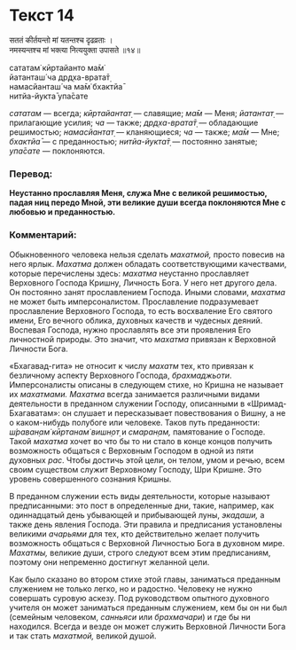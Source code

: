 # Текст 14

सततं कीर्तयन्तो मां यतन्तश्च दृढव्रताः ।  
नमस्यन्तश्च मां भक्त्या नित्ययुक्ता उपासते ॥१४॥

сататам̇ кӣртайанто ма̄м̇  
йатанташ́ ча др̣д̣ха-врата̄т̣  
намасйанташ́ ча ма̄м̇ бхактйа̄  
нитйа-йукта̄ упа̄сате

_сататам_ — всегда; _кӣртайантат̣_ — славящие; _ма̄м_ — Меня; _йатантат̣_ — прилагающие усилия; _ча_ — также; _др̣д̣ха-врата̄т̣_ — обладающие решимостью; _намасйантат̣_ — кланяющиеся; _ча_ — также; _ма̄м_ — Мне; _бхактйа̄_ — с преданностью; _нитйа-йукта̄т̣_ — постоянно занятые; _упа̄сате_ — поклоняются.

### Перевод:

**Неустанно прославляя Меня, служа Мне с великой решимостью, падая ниц передо Мной, эти великие души всегда поклоняются Мне с любовью и преданностью.**

### Комментарий:

Обыкновенного человека нельзя сделать _махатмой,_ просто повесив на него ярлык. _Махатма_ должен обладать соответствующими качествами, которые перечислены здесь: _махатма_ неустанно прославляет Верховного Господа Кришну, Личность Бога. У него нет другого дела. Он постоянно занят прославлением Господа. Иными словами, _махатма_ не может быть имперсоналистом. Прославление подразумевает прославление Верховного Господа, то есть восхваление Его святого имени, Его вечного облика, духовных качеств и чудесных деяний. Воспевая Господа, нужно прославлять все эти проявления Его личностной природы. Это значит, что _махатма_ привязан к Верховной Личности Бога.

«Бхагавад-гита» не относит к числу _махатм_ тех, кто привязан к безличному аспекту Верховного Господа, _брахмаджьоти_. Имперсоналисты описаны в следующем стихе, но Кришна не называет их _махатмами. Махатма_ всегда занимается различными видами деятельности в преданном служении Господу, описанными в «Шримад- Бхагаватам»: он слушает и пересказывает повествования о Вишну, а не о каком-нибудь полубоге или человеке. Таков путь преданности: _ш́раван̣ам̇ кӣртанам̇ вишн̣от̣_ и _смаран̣ам,_ памятование о Господе. Такой _махатма_ хочет во что бы то ни стало в конце концов получить возможность общаться с Верховным Господом в одной из пяти духовных _рас_. Чтобы достичь этой цели, он телом, умом и речью, всем своим существом служит Верховному Господу, Шри Кришне. Это уровень совершенного сознания Кришны.

В преданном служении есть виды деятельности, которые называют предписанными: это пост в определенные дни, такие, например, как одиннадцатый день убывающей и прибывающей луны, _экадаши,_ а также день явления Господа. Эти правила и предписания установлены великими _ачарьями_ для тех, кто действительно желает получить возможность общаться с Верховной Личностью Бога в духовном мире. _Махатмы,_ великие души, строго следуют всем этим предписаниям, поэтому они непременно достигнут желанной цели.

Как было сказано во втором стихе этой главы, заниматься преданным служением не только легко, но и радостно. Человеку не нужно совершать суровую аскезу. Под руководством опытного духовного учителя он может заниматься преданным служением, кем бы он ни был (семейным человеком, _санньяси_ или _брахмачари_) и где бы ни находился. Всегда и везде он может служить Верховной Личности Бога и так стать _махатмой,_ великой душой.